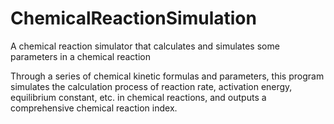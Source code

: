 # ChemicalReactionSimulation
A chemical reaction simulator that calculates and simulates some parameters in a chemical reaction

Through a series of chemical kinetic formulas and parameters, 
this program simulates the calculation process of reaction rate, activation energy, equilibrium constant, etc. in chemical reactions, 
and outputs a comprehensive chemical reaction index.

